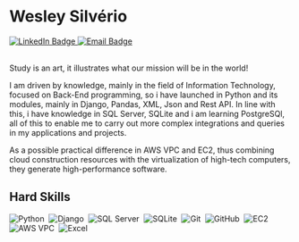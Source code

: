 # Wesley Silvério 

<html lang="pt-br">
<head>
    <meta charset="UTF-8">
    <meta name="viewport" content="width=device-width, initial-scale=1.0">
</head>
<body>
    <a href="https://www.linkedin.com/in/wesleysilv%C3%A9rio/" target="_blank">
        <img src="https://img.shields.io/badge/Wesley Silvério-%2300008B.svg?style=flat&logo=linkedin&logoColor=white" alt="LinkedIn Badge">
    </a>
    <a href="mailto:wesleysilverio43@gmail.com" target="_blank">
        <img src="https://img.shields.io/badge/wesleysilverio43@gmail.com-%2300008b.svg?style=flat&logo=gmail&logoColor=white" alt="Email Badge">
    </a>
</body>
<br><br>

Study is an art, it illustrates what our mission will be in the world!

I am driven by knowledge, mainly in the field of Information Technology, focused on Back-End programming, so i have launched in Python and its modules, mainly in Django, Pandas, XML, Json and Rest API. In line with this, i have knowledge in SQL Server, SQLite and i am learning PostgreSQl, all of this to enable me to carry out more complex integrations and queries in my applications and projects.

As a possible practical difference in AWS VPC and EC2, thus combining cloud construction resources with the virtualization of high-tech computers, they generate high-performance software.


## Hard Skills
![Python](https://img.shields.io/badge/Python-00008b.svg?style=flat&logo=python&logoColor=white)&nbsp;
![Django](https://img.shields.io/badge/-Django-00008b?style=flat&logo=Django&logoColor=white)&nbsp;
![SQL Server](https://img.shields.io/badge/-SQLServer-00008b?style=flat&logo=MicrosoftSQLServer&logoColor=white)&nbsp;
![SQLite](https://img.shields.io/badge/-SQLite-00008b?style=flat&logo=SQLite&logoColor=white)&nbsp;
![Git](https://img.shields.io/badge/-Git-00008b?style=flat&logo=Git&logoColor=white)&nbsp;
![GitHub](https://img.shields.io/badge/-GitHub-00008b?style=flat&logo=GitHub&logoColor=white)&nbsp;
![EC2](https://img.shields.io/badge/EC2-00008b?style=flat&logo=amazonaws&logoColor=white)&nbsp;
![AWS VPC](https://img.shields.io/badge/VPC-00008b?style=flat&logo=amazonaws)&nbsp;
![Excel](https://img.shields.io/badge/-Excel-00008b?style=flat&logo=MicrosoftExcel&logoColor=white)&nbsp;







